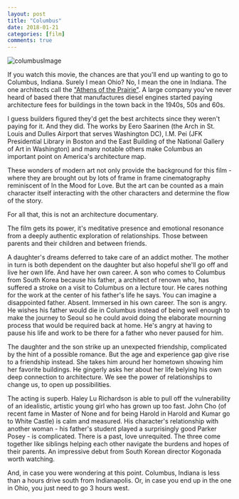 ```yaml
---
layout: post
title: "Columbus"
date: 2018-01-21
categories: [film]
comments: true
---
```


![columbusImage](https://prod1.agileticketing.net/images/user/hff_11224/2017-columbus-1.jpg)

If you watch this movie, the chances are that you'll end up wanting to go to Columbus, Indiana. Surely I mean Ohio? No, I mean the one in Indiana. The one architects call the ["Athens of the Prairie"][1]. A large company you've never heard of based there that manufactures diesel engines started paying architecture fees for buildings in the town back in the 1940s, 50s and 60s.

I guess builders figured they'd get the best architects since they weren't paying for it. And they did. The works by Eero Saarinen (the Arch in St. Louis and Dulles Airport that serves Washington DC), I.M. Pei (JFK Presidential Library in Boston and the East Building of the National Gallery of Art in Washington) and many notable others make Columbus an important point on America's architecture map.

These wonders of modern art not only provide the background for this film - where they are brought out by lots of frame in frame cinematography reminiscent of In the Mood for Love. But the art can be counted as a main character itself interacting with the other characters and determine the flow of the story.

[1]: https://en.wikipedia.org/wiki/Columbus,_Indiana

For all that, this is not an architecture documentary.

The film gets its power, it's meditative presence and emotional resonance from a deeply authentic exploration of relationships. Those between parents and their children and between friends.

A daughter's dreams deferred to take care of an addict mother. The mother in turn is both dependent on the daughter but also hopeful she'll go off and live her own life. And have her own career. A son who comes to Columbus from South Korea because his father, a architect of renown who, has suffered a stroke on a visit to Columbus on a lecture tour. He cares nothing for the work at the center of his father's life he says. You can imagine a disappointed father. Absent. Immersed in his own career. The son is angry. He wishes his father would die in Columbus instead of being well enough to make the journey to Seoul so he could avoid doing the elaborate mourning process that would be required back at home. He's angry at having to pause his life and work to be there for a father who never paused for him.

The daughter and the son strike up an unexpected friendship, complicated by the hint of a possible romance. But the age and experience gap give rise to a friendship instead. She takes him around her hometown showing him her favorite buildings. He gingerly asks her about her life belying his own deep connection to architecture. We see the power of relationships to change us, to open up possibilities.

The acting is superb. Haley Lu Richardson is able to pull off the vulnerability of an idealistic, artistic young girl who has grown up too fast. John Cho (of recent fame in Master of None and for being Harold in Harold and Kumar go to White Castle) is calm and measured. His character's relationship with another woman - his father's student played a surprisingly good Parker Posey - is complicated. There is a past, love unrequited. The three come together like siblings helping each other navigate the burdens and hopes of their parents. An impressive debut from South Korean director Kogonada worth watching.

And, in case you were wondering at this point. Columbus, Indiana is less than a hours drive south from Indianapolis. Or, in case you end up in the one in Ohio, you just need to go 3 hours west. 
